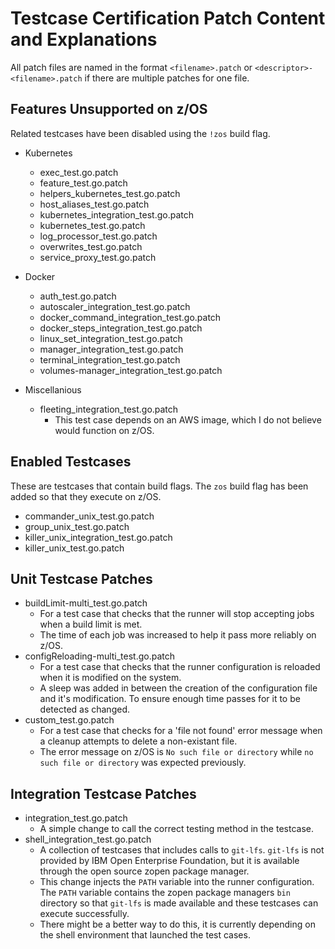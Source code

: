 # Testcase Certification Patch Content and Explanations
All patch files are named in the format `<filename>.patch` or `<descriptor>-<filename>.patch` if there are multiple patches for one file.


## Features Unsupported on z/OS
Related testcases have been disabled using the `!zos` build flag.
* Kubernetes
  * exec_test.go.patch
  * feature_test.go.patch
  * helpers_kubernetes_test.go.patch
  * host_aliases_test.go.patch
  * kubernetes_integration_test.go.patch
  * kubernetes_test.go.patch
  * log_processor_test.go.patch
  * overwrites_test.go.patch
  * service_proxy_test.go.patch


* Docker
  * auth_test.go.patch
  * autoscaler_integration_test.go.patch
  * docker_command_integration_test.go.patch
  * docker_steps_integration_test.go.patch
  * linux_set_integration_test.go.patch
  * manager_integration_test.go.patch
  * terminal_integration_test.go.patch
  * volumes-manager_integration_test.go.patch


* Miscellanious
  * fleeting_integration_test.go.patch
    * This test case depends on an AWS image, which I do not believe would function on z/OS.


## Enabled Testcases
These are testcases that contain build flags. The `zos` build flag has been added so that they execute on z/OS.
* commander_unix_test.go.patch
* group_unix_test.go.patch
* killer_unix_integration_test.go.patch
* killer_unix_test.go.patch


## Unit Testcase Patches
* buildLimit-multi_test.go.patch
  * For a test case that checks that the runner will stop accepting jobs when a build limit is met.
  * The time of each job was increased to help it pass more reliably on z/OS.
* configReloading-multi_test.go.patch
  * For a test case that checks that the runner configuration is reloaded when it is modified on the system.
  * A sleep was added in between the creation of the configuration file and it's modification. To ensure enough time passes for it to be detected as changed.
* custom_test.go.patch
  * For a test case that checks for a 'file not found' error message when a cleanup attempts to delete a non-existant file.
  * The error message on z/OS is `No such file or directory` while `no such file or directory` was expected previously.


## Integration Testcase Patches
* integration_test.go.patch
  * A simple change to call the correct testing method in the testcase.
* shell_integration_test.go.patch
  * A collection of testcases that includes calls to `git-lfs`. `git-lfs` is not provided by IBM Open Enterprise Foundation, but it is available through the open source zopen package manager.
  * This change injects the `PATH` variable into the runner configuration. The `PATH` variable contains the zopen package managers `bin` directory so that `git-lfs` is made available and these testcases can execute successfully.
  * There might be a better way to do this, it is currently depending on the shell environment that launched the test cases.
